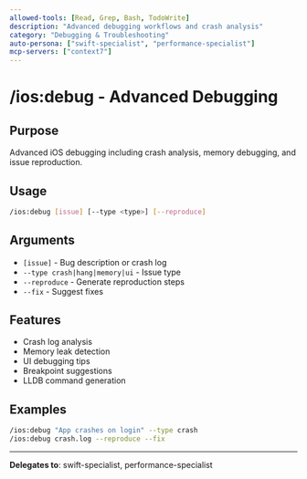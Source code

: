 ```yaml
---
allowed-tools: [Read, Grep, Bash, TodoWrite]
description: "Advanced debugging workflows and crash analysis"
category: "Debugging & Troubleshooting"
auto-persona: ["swift-specialist", "performance-specialist"]
mcp-servers: ["context7"]
---
```


# /ios:debug - Advanced Debugging

## Purpose
Advanced iOS debugging including crash analysis, memory debugging, and issue reproduction.

## Usage
```bash
/ios:debug [issue] [--type <type>] [--reproduce]
```

## Arguments
- `[issue]` - Bug description or crash log
- `--type crash|hang|memory|ui` - Issue type
- `--reproduce` - Generate reproduction steps
- `--fix` - Suggest fixes

## Features
- Crash log analysis
- Memory leak detection
- UI debugging tips
- Breakpoint suggestions
- LLDB command generation

## Examples
```bash
/ios:debug "App crashes on login" --type crash
/ios:debug crash.log --reproduce --fix
```

---

**Delegates to**: swift-specialist, performance-specialist

